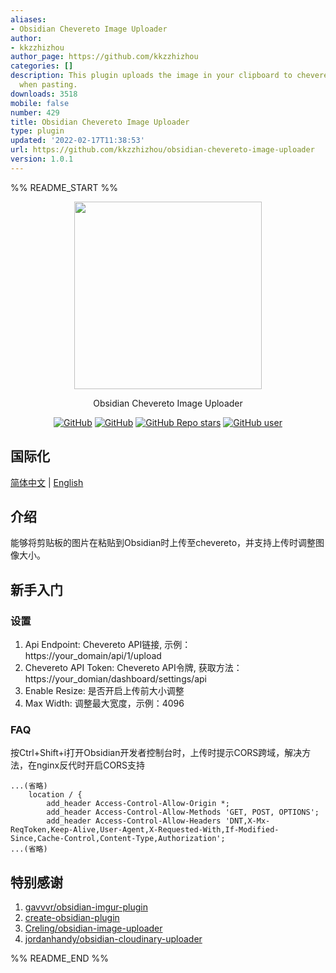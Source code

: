 ```yaml
---
aliases:
- Obsidian Chevereto Image Uploader
author:
- kkzzhizhou
author_page: https://github.com/kkzzhizhou
categories: []
description: This plugin uploads the image in your clipboard to chevereto automatically
  when pasting.
downloads: 3518
mobile: false
number: 429
title: Obsidian Chevereto Image Uploader
type: plugin
updated: '2022-02-17T11:38:53'
url: https://github.com/kkzzhizhou/obsidian-chevereto-image-uploader
version: 1.0.1
---
```


%% README_START %%

<p align="center">
  <img src="https://raw.githubusercontent.com/kkzzhizhou/obsidian-chevereto-image-uploader/HEAD//logo.gif" height="300" />
</p>
<p align="center">
  Obsidian Chevereto Image Uploader
</p>
<p align="center">
  <a href="https://github.com/kkzzhizhou/obsidian-chevereto-image-uploader/blob/main/LICENSE"><img alt="GitHub" src="https://img.shields.io/github/license/kkzzhizhou/obsidian-chevereto-image-uploader?style=flat-square"/></a>
  <a href="https://github.com/kkzzhizhou/obsidian-chevereto-image-uploader"><img alt="GitHub" src="https://img.shields.io/badge/Readme--Style-standard--repository-brightgreen?style=flat-square&color=f83500"/></a>
  <a href="https://github.com/kkzzhizhou/obsidian-chevereto-image-uploader"><img alt="GitHub Repo stars" src="https://img.shields.io/github/stars/kkzzhizhou/obsidian-chevereto-image-uploader?style=flat-square"/></a>
  <a href="https://github.com/kkzzhizhou"><img alt="GitHub user" src="https://img.shields.io/badge/author-kkzzhizhou-brightgreen?style=flat-square"/></a>
</p>


## 国际化

[简体中文](README.md) | [English](README.en-US.md)


## 介绍

能够将剪贴板的图片在粘贴到Obsidian时上传至chevereto，并支持上传时调整图像大小。

## 新手入门

### 设置

1. Api Endpoint: Chevereto API链接, 示例：https://your_domain/api/1/upload
2. Chevereto API Token: Chevereto API令牌, 获取方法：https://your_domian/dashboard/settings/api
3. Enable Resize: 是否开启上传前大小调整
4. Max Width: 调整最大宽度，示例：4096

### FAQ

按Ctrl+Shift+i打开Obsidian开发者控制台时，上传时提示CORS跨域，解决方法，在nginx反代时开启CORS支持

```nginx
...(省略)
    location / {
        add_header Access-Control-Allow-Origin *;
        add_header Access-Control-Allow-Methods 'GET, POST, OPTIONS';
        add_header Access-Control-Allow-Headers 'DNT,X-Mx-ReqToken,Keep-Alive,User-Agent,X-Requested-With,If-Modified-Since,Cache-Control,Content-Type,Authorization';
...(省略)
```

## 特别感谢

1. [gavvvr/obsidian-imgur-plugin](https://github.com/gavvvr/obsidian-imgur-plugin)
2. [create-obsidian-plugin](https://www.npmjs.com/package/create-obsidian-plugin)
3. [Creling/obsidian-image-uploader](https://github.com/Creling/obsidian-image-uploader)
4. [jordanhandy/obsidian-cloudinary-uploader](https://github.com/jordanhandy/obsidian-cloudinary-uploader)

%% README_END %%